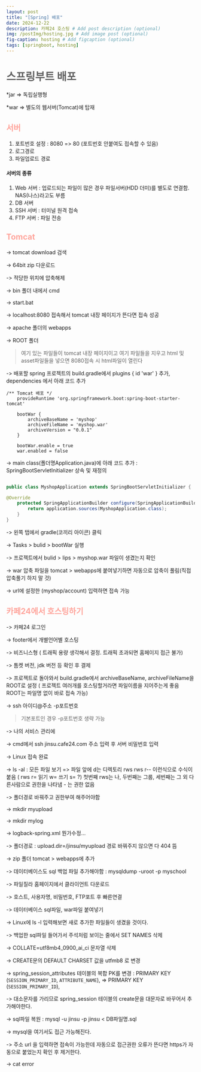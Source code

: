 ```yaml
---
layout: post
title: "[Spring] 배포"
date: 2024-12-22
description: 카페24 호스팅 # Add post description (optional)
img: /postImg/hosting.jpg # Add image post (optional)
fig-caption: hosting # Add figcaption (optional)
tags: [springboot, hosting]
---
```

# <span style="color:#616161; font-weight:bold;">스프링부트 배포</span>
*jar => 독립실행형

*war => 별도의 웹서버(Tomcat)에 탑재
<br />

## <span style="color:#ffa59c; font-weight:bold;">서버</span>

1) 포트번호 설정 : 8080 => 80 (포트번호 안붙여도 접속할 수 있음)
2) 로그경로
3) 파일업로드 경로

#### 서버의 종류
1) Web 서버 : 업로드되는 파일이 많은 경우 파일서버(HDD 더미)를 별도로 연결함. NAS(나스)라고도 부름
2) DB 서버
3) SSH 서버 : 터미널 원격 접속
4) FTP 서버 : 파일 전송

## <span style="color:#ffa59c; font-weight:bold;">Tomcat</span>

-> tomcat download 검색   

-> 64bit zip 다운로드   

-> 적당한 위치에 압축해제   

-> bin 폴더 내에서 cmd   

-> start.bat   

-> localhost:8080 접속해서 tomcat 내장 페이지가 뜬다면 접속 성공

-> apache 폴더의 webapps   

-> ROOT 폴더 
> 여기 있는 파일들이 tomcat 내장 페이지이고 여기 파일들을 지우고 html 및 asset파일들을 넣으면 8080접속 시 html파일이 열린다   

-> 배포할 spring 프로젝트의 build.gradle에서 plugins { id 'war' } 추가, dependencies 에서 아래 코드 추가 

```
/** Tomcat 배포 */
    provideRuntime 'org.springframework.boot:spring-boot-starter-tomcat'

    bootWar {
        archiveBaseName = 'myshop'
        archiveFileName = 'myshop.war'
        archiveVersion = "0.0.1"
    }

    bootWar.enable = true
    war.enabled = false
```
-> main class(폴더명Application.java)에 아래 코드 추가 : SpringBootServletInitializer 상속 및 재정의

```java

public class MyshopApplication extends SpringBootServletInitializer {

@Override
    protected SpringApplicationBuilder configure(SpringApplicationBuilder application) {
        return application.sources(MyshopApplication.class);
    }
}
```

-> 왼쪽 탭에서 gradle(코끼리 아이콘) 클릭   

-> Tasks > bulid > bootWar 실행   

-> 프로젝트에서 bulid > lips > myshop.war 파일이 생겼는지 확인   

-> war 압축 파일을 tomcat > webapps에 붙여넣기하면 자동으로 압축이 풀림(직접 압축풀기 하지 말 것)   

-> url에 설정한 (myshop/account) 입력하면 접속 가능   

## <span style="color:#ffa59c; font-weight:bold;">카페24에서 호스팅하기</span>
-> 카페24 로그인   

-> footer에서 개별언어별 호스팅    

-> 비즈니스형 ( 트래픽 용량 생각해서 결정. 트래픽 초과되면 홈페이지 접근 불가)   

-> 톰켓 버전, jdk 버전 등 확인 후 결제   

-> 프로젝트로 돌아와서 build.gradle에서 archiveBaseName, archiveFileName을 ROOT로 설정 ( 프로젝트 여러개를 호스팅할거라면 파일이름을 지어주는게 좋음 ROOT는 파일명 없이 바로 접속 가능)   

-> ssh 아이디@주소 -p포트번호   
> 기본포트인 경우 -p포트번호 생략 가능

-> 나의 서비스 관리에   

-> cmd에서 ssh jinsu.cafe24.com 주소 입력 후 서버 비밀번호 입력   

-> Linux 접속 완료   

-> ls -al : 모든 파일 보기 => 파일 앞에 d는 디렉토리 rws rws r-- 이런식으로 수식이 붙음 ( rws r= 읽기 w= 쓰기 s= ?) 첫번째 rws는 나, 두번째는 그룹, 세번째는 그 외 다른사람으로 권한을 나타냄 - 는 권한 없음

-> 폴더경로 바꿔주고 권한부여 해주어야함

-> mkdir myupload   

-> mkdir mylog   

-> logback-spring.xml 뭔가수정...   

-> 폴더경로 : upload.dir=/jinsu/myupload 경로 바꿔주지 않으면 다 404 뜸   

-> zip 폴더 tomcat > webapps에 추가   

-> 데이터베이스도 sql 백업 파일 추가해야함 : mysqldump -uroot -p myschool 

-> 파일질라 홈페이지에서 클라이언트 다운로드 

-> 호스트, 사용자명, 비밀번호, FTP포트 후 빠른연결   

-> 데이터베이스 sql파일, war파일 붙여넣기   

-> Linux에 ls -l 입력해보면 새로 추가한 파일들이 생겼을 것이다.   

-> 백업한 sql파일 들어가서 주석처럼 보이는 줄에서 SET NAMES 삭제   

-> COLLATE=utf8mb4_0900_ai_ci 문자열 삭제   

-> CREATE문의 DEFAULT CHARSET 값을 utfmb8 로 변경   

-> spring_session_attributes 테이블의 복합 PK를 변경 : PRIMARY KEY (`SESSION_PRIMARY_ID`, `ATTRIBUTE_NAME`), =>  PRIMARY KEY (`SESSION_PRIMARY_ID`),   

-> 대소문자를 가리므로 spring_session 테이블의 create문을 대문자로 바꾸어서 추가해야한다.   

-> sql파일 복원 : mysql -u jinsu -p jinsu < DB파일명.sql   

-> mysql을 여기서도 접근 가능해진다.   

-> 주소 url 을 입력하면 접속이 가능한데 자동으로 접근권한 오류가 뜬다면 https가 자동으로 붙었는지 확인 후 제거한다.   

-> cat error





